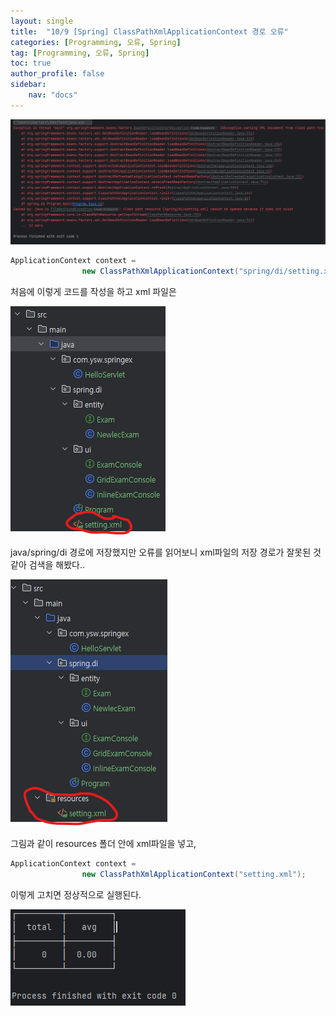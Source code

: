 ```yaml
---
layout: single
title:  "10/9 [Spring] ClassPathXmlApplicationContext 경로 오류"
categories: [Programming, 오류, Spring]
tag: [Programming, 오류, Spring]
toc: true
author_profile: false
sidebar:
    nav: "docs"
---
```


![image-20241009232919660](/images/2024-10-09-springError/image-20241009232919660.png)

```java 
ApplicationContext context =
                new ClassPathXmlApplicationContext("spring/di/setting.xml");
```

처음에 이렇게 코드를 작성을 하고 xml 파일은

![image-20241009233244464](/images/2024-10-09-springError/image-20241009233244464.png)

java/spring/di 경로에 저장했지만 오류를 읽어보니 xml파일의 저장 경로가 잘못된 것 같아 검색을 해봤다..

![image-20241009233405260](/images/2024-10-09-springError/image-20241009233405260.png)

그림과 같이 resources 폴더 안에 xml파일을 넣고,

```java
ApplicationContext context =
                new ClassPathXmlApplicationContext("setting.xml");
```

이렇게 고치면 정상적으로 실행된다.

![image-20241009233504204](/images/2024-10-09-springError/image-20241009233504204.png)